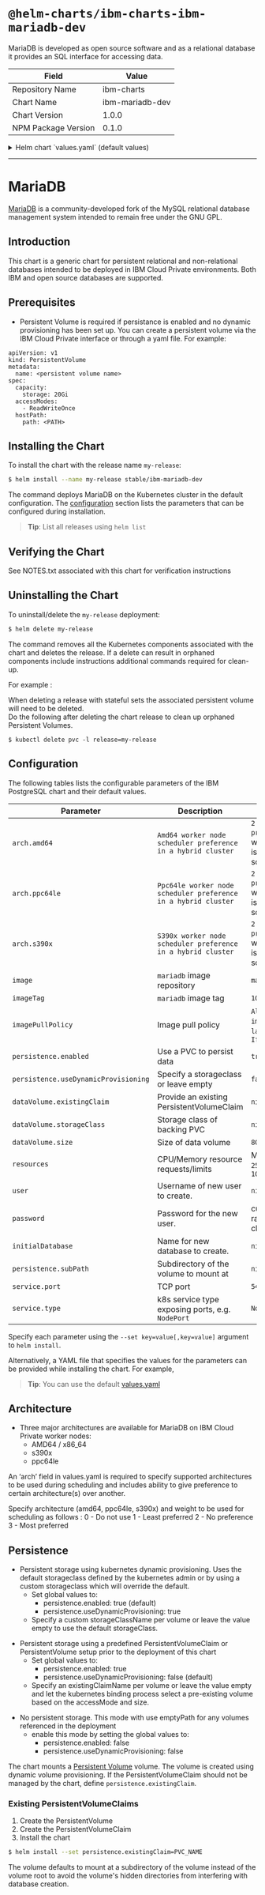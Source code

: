 # `@helm-charts/ibm-charts-ibm-mariadb-dev`

MariaDB is developed as open source software and as a relational database it provides an SQL interface for accessing data.

| Field               | Value           |
| ------------------- | --------------- |
| Repository Name     | ibm-charts      |
| Chart Name          | ibm-mariadb-dev |
| Chart Version       | 1.0.0           |
| NPM Package Version | 0.1.0           |

<details>

<summary>Helm chart `values.yaml` (default values)</summary>

```yaml
###############################################################################
############################ PostgreSQL #######################################
###############################################################################

###############################################################################
## Common image variables
###############################################################################

## Architecture - e.g. amd64, s390x, ppc64le. Specific worker node architecture
## to deploy to.
## You can use kubectl version command to determine the architecture on the
## desired worker node.

# Specify architecture (amd64, ppc64le, s390x) and weight to be  used for scheduling as follows :
#   0 - Do not use
#   1 - Least preferred
#   2 - No preference
#   3 - Most preferred
arch:
  amd64: '2 - No preference'
  ppc64le: '2 - No preference'
  s390x: '2 - No preference'
image:
  repository: na.cumulusrepo.com/hcicp_dev/mariadb
  tag: 10.2.10
  pullPolicy: IfNotPresent

###############################################################################
## Persistence Storage
###############################################################################

## Persistence enabled by default
## global persistence settings
persistence:
  enabled: true
  useDynamicProvisioning: false

dataVolume:
  name: 'data-stor'

  ## Specify the name of the Existing Claim to be used by your application
  ## empty string means don't use an existClaim
  existingClaimName: ''

  ## Specify the name of the StorageClass
  ## empty string means don't use a StorageClass
  storageClassName: ''
  accessModes: ReadWriteOnce
  size: 20Gi

## Configure resource requests and limits
## ref: http://kubernetes.io/docs/user-guide/compute-resources/
##
resources:
  requests:
    memory: 2Gi
    cpu: 2000m
  limits:
    memory: 16Gi
    cpu: 16000m

service:
  name: mariadb
  type: NodePort
  port: 3306

## Database access attributes - empty value will be
## overriden with default
database:
  user: ''
  password: ''
  name: ''
  dbcmd: ''
```

</details>

---

# MariaDB

[MariaDB](https://www.mariadb.org/) is a community-developed fork of the MySQL relational database management system intended to remain free under the GNU GPL.

## Introduction

This chart is a generic chart for persistent relational and non-relational databases intended to be deployed in IBM Cloud Private environments. Both IBM and open source databases are supported.

## Prerequisites

- Persistent Volume is required if persistance is enabled and no dynamic provisioning has been set up. You can create a persistent volume via the IBM Cloud Private interface or through a yaml file. For example:

```
apiVersion: v1
kind: PersistentVolume
metadata:
  name: <persistent volume name>
spec:
  capacity:
    storage: 20Gi
  accessModes:
    - ReadWriteOnce
  hostPath:
    path: <PATH>
```

## Installing the Chart

To install the chart with the release name `my-release`:

```bash
$ helm install --name my-release stable/ibm-mariadb-dev
```

The command deploys MariaDB on the Kubernetes cluster in the default configuration. The [configuration](#configuration) section lists the parameters that can be configured during installation.

> **Tip**: List all releases using `helm list`

## Verifying the Chart

See NOTES.txt associated with this chart for verification instructions

## Uninstalling the Chart

To uninstall/delete the `my-release` deployment:

```bash
$ helm delete my-release
```

The command removes all the Kubernetes components associated with the chart and deletes the release. If a delete can result in orphaned components include instructions additional commands required for clean-up.

For example :

When deleting a release with stateful sets the associated persistent volume will need to be deleted.  
Do the following after deleting the chart release to clean up orphaned Persistent Volumes.

```console
$ kubectl delete pvc -l release=my-release
```

## Configuration

The following tables lists the configurable parameters of the IBM PostgreSQL chart and their default values.

| Parameter                            | Description                                                    | Default                                                  |
| ------------------------------------ | -------------------------------------------------------------- | -------------------------------------------------------- |
| `arch.amd64`                         | `Amd64 worker node scheduler preference in a hybrid cluster`   | `2 - No preference` - worker node is chosen by scheduler |
| `arch.ppc64le`                       | `Ppc64le worker node scheduler preference in a hybrid cluster` | `2 - No preference` - worker node is chosen by scheduler |
| `arch.s390x`                         | `S390x worker node scheduler preference in a hybrid cluster`   | `2 - No preference` - worker node is chosen by scheduler |
| `image`                              | `mariadb` image repository                                     | `mariadb`                                                |
| `imageTag`                           | `mariadb` image tag                                            | `10.2.10`                                                |
| `imagePullPolicy`                    | Image pull policy                                              | `Always` if `imageTag` is `latest`, else `IfNotPresent`  |
| `persistence.enabled`                | Use a PVC to persist data                                      | `true`                                                   |
| `persistence.useDynamicProvisioning` | Specify a storageclass or leave empty                          | `false`                                                  |
| `dataVolume.existingClaim`           | Provide an existing PersistentVolumeClaim                      | `nil`                                                    |
| `dataVolume.storageClass`            | Storage class of backing PVC                                   | `nil`                                                    |
| `dataVolume.size`                    | Size of data volume                                            | `8Gi`                                                    |
| `resources`                          | CPU/Memory resource requests/limits                            | Memory: `256Mi`, CPU: `100m`                             |
| `user`                               | Username of new user to create.                                | `nil`                                                    |
| `password`                           | Password for the new user.                                     | custom or random 10 characters                           |
| `initialDatabase`                    | Name for new database to create.                               | `nil`                                                    |
| `persistence.subPath`                | Subdirectory of the volume to mount at                         | `nil`                                                    |
| `service.port`                       | TCP port                                                       | `5432`                                                   |
| `service.type`                       | k8s service type exposing ports, e.g. `NodePort`               | `NodePort`                                               |

Specify each parameter using the `--set key=value[,key=value]` argument to `helm install`.

Alternatively, a YAML file that specifies the values for the parameters can be provided while installing the chart. For example,

> **Tip**: You can use the default [values.yaml](values.yaml)

## Architecture

- Three major architectures are available for MariaDB on IBM Cloud Private worker nodes:
  - AMD64 / x86_64
  - s390x
  - ppc64le

An ‘arch’ field in values.yaml is required to specify supported architectures to be used during scheduling and includes ability to give preference to certain architecture(s) over another.

Specify architecture (amd64, ppc64le, s390x) and weight to be used for scheduling as follows :
0 - Do not use
1 - Least preferred
2 - No preference
3 - Most preferred

## Persistence

- Persistent storage using kubernetes dynamic provisioning. Uses the default storageclass defined by the kubernetes admin or by using a custom storageclass which will override the default.
  - Set global values to:
    - persistence.enabled: true (default)
    - persistence.useDynamicProvisioning: true
  - Specify a custom storageClassName per volume or leave the value empty to use the default storageClass.

* Persistent storage using a predefined PersistentVolumeClaim or PersistentVolume setup prior to the deployment of this chart
  - Set global values to:
    - persistence.enabled: true
    - persistence.useDynamicProvisioning: false (default)
  - Specify an existingClaimName per volume or leave the value empty and let the kubernetes binding process select a pre-existing volume based on the accessMode and size.

- No persistent storage. This mode with use emptyPath for any volumes referenced in the deployment
  - enable this mode by setting the global values to:
    - persistence.enabled: false
    - persistence.useDynamicProvisioning: false

The chart mounts a [Persistent Volume](http://kubernetes.io/docs/user-guide/persistent-volumes/) volume. The volume is created using dynamic volume provisioning. If the PersistentVolumeClaim should not be managed by the chart, define `persistence.existingClaim`.

### Existing PersistentVolumeClaims

1. Create the PersistentVolume
1. Create the PersistentVolumeClaim
1. Install the chart

```bash
$ helm install --set persistence.existingClaim=PVC_NAME
```

The volume defaults to mount at a subdirectory of the volume instead of the volume root to avoid the volume's hidden directories from interfering with database creation.
